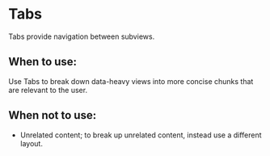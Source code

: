 # Tabs

Tabs provide navigation between subviews.

## When to use:

Use Tabs to break down data-heavy views into more concise chunks that are relevant to the user.

## When not to use:

- Unrelated content; to break up unrelated content, instead use a different layout.
